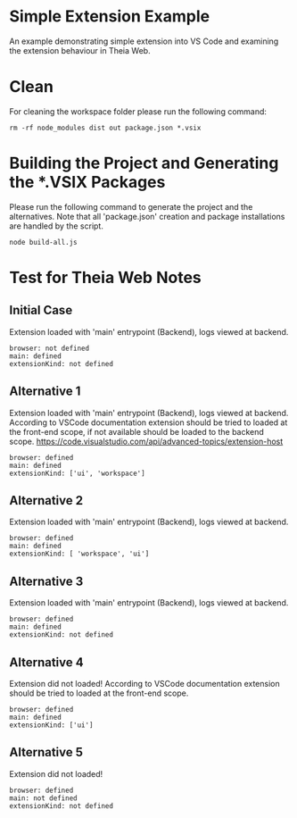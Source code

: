 # Simple Extension Example

An example demonstrating simple extension into VS Code and examining the extension behaviour in Theia Web.

# Clean

For cleaning the workspace folder please run the following command:

```
rm -rf node_modules dist out package.json *.vsix
```

# Building the Project and Generating the \*.VSIX Packages

Please run the following command to generate the project and the alternatives. Note that all 'package.json' creation and package installations are handled by the script.

```
node build-all.js
```

# Test for Theia Web Notes

## Initial Case

Extension loaded with 'main' entrypoint (Backend), logs viewed at backend.

```
browser: not defined
main: defined
extensionKind: not defined
```

## Alternative 1

Extension loaded with 'main' entrypoint (Backend), logs viewed at backend.
According to VSCode documentation extension should be tried to loaded at the front-end scope, if not available should be loaded to the backend scope. https://code.visualstudio.com/api/advanced-topics/extension-host

```
browser: defined
main: defined
extensionKind: ['ui', 'workspace']
```

## Alternative 2

Extension loaded with 'main' entrypoint (Backend), logs viewed at backend.

```
browser: defined
main: defined
extensionKind: [ 'workspace', 'ui']
```

## Alternative 3

Extension loaded with 'main' entrypoint (Backend), logs viewed at backend.

```
browser: defined
main: defined
extensionKind: not defined
```

## Alternative 4

Extension did not loaded! According to VSCode documentation extension should be tried to loaded at the front-end scope.

```
browser: defined
main: defined
extensionKind: ['ui']
```

## Alternative 5

Extension did not loaded!

```
browser: defined
main: not defined
extensionKind: not defined
```
